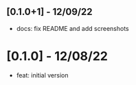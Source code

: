 
## [0.1.0+1] - 12/09/22

- docs: fix README and add screenshots

# [0.1.0] - 12/08/22

- feat: initial version
